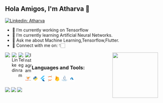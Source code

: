 ## Hola Amigos, I'm Atharva 👋

[![Linkedin: Atharva](https://img.shields.io/badge/-Atharva-blue?style=flat-square&logo=Linkedin&logoColor=white)](https://www.linkedin.com/in/atharvakhedkar/)
<br/>
- 🔭 I’m currently working on Tensorflow
- 🌱 I’m currently learning Artificial Neural Networks.
- 💬 Ask me about Machine Learning,Tensorflow,Flutter.
- 📲 Connect with me on:  👇🏻

<!-----Social Profile Buttons------>

<a href="https://twitter.com/KhedkarAtharva">
  <img align="left"  width="22px" src="https://img.icons8.com/color/48/000000/twitter.png" />
</a>
<a href="https://www.linkedin.com/in/atharvakhedkar/">
  <img align="left" alt="Linkedin" width="22px" src="https://img.icons8.com/color/48/000000/linkedin-2--v2.png" />
</a>
<a href="https://t.me/a_pk23">
  <img align="left" alt="Telegram" width="22px" src="https://img.icons8.com/color/48/000000/telegram-app--v1.png" />
</a>
<a href="https://www.instagram.com/atharva_khedkar23/">
  <img align="left" alt="Instagram" width="22px" src="https://img.icons8.com/color/48/000000/instagram-new.png" />
</a>

<!-----GitHub Octocat------>

<img src = "https://lh6.googleusercontent.com/proxy/iwhKOv3tfirUNTArPiI1UTKw8gbdyY5-vElZJSDkOoQfGTVg023Jn-7sFAmUR3Sce8IKQC0zG4mus0u-mM7hyVLsYis4CufWhmaCzg" align = "right" width = 150, height = 150>
</br>

### Languages and Tools:

<!-----Languages and Tools------>
<code><img height="20" src= "https://raw.githubusercontent.com/github/explore/80688e429a7d4ef2fca1e82350fe8e3517d3494d/topics/tensorflow/tensorflow.png"></code>
<code><img height="20" src="https://raw.githubusercontent.com/github/explore/80688e429a7d4ef2fca1e82350fe8e3517d3494d/topics/python/python.png"></code>
<code><img height="20" src="https://raw.githubusercontent.com/github/explore/80688e429a7d4ef2fca1e82350fe8e3517d3494d/topics/flutter/flutter.png"></code>
<code><img height="20" src="https://raw.githubusercontent.com/github/explore/80688e429a7d4ef2fca1e82350fe8e3517d3494d/topics/jupyter-notebook/jupyter-notebook.png"></code>
<code><img height="20" src = "https://raw.githubusercontent.com/github/explore/80688e429a7d4ef2fca1e82350fe8e3517d3494d/topics/firebase/firebase.png"></code>
<code><img height="20" src = "https://raw.githubusercontent.com/github/explore/80688e429a7d4ef2fca1e82350fe8e3517d3494d/topics/c/c.png"></code>
<code><img height="20" src="https://raw.githubusercontent.com/github/explore/80688e429a7d4ef2fca1e82350fe8e3517d3494d/topics/azure/azure.png"></code>

<!-----Top Languages------>

<img align="center" src="https://github-readme-stats.vercel.app/api/top-langs/?username=Apk23&theme=dark" />

<!-----GitHub Stats------>

<img align="center" src = "https://github-readme-stats.vercel.app/api?username=Apk23&&show_icons=true&title_color=ffffff&icon_color=bb2acf&text_color=daf7dc&bg_color=151515">

<!-----Projects------>

<a href="https://github.com/Apk23/orangeneedle">
 <img align="center" src="https://github-readme-stats.vercel.app/api/pin/?username=Apk23&repo=orangeneedle&theme=dark" />
</a>



